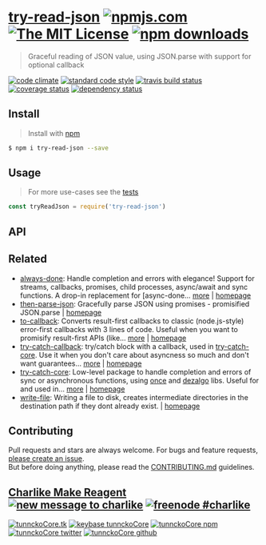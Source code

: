 # [try-read-json][author-www-url] [![npmjs.com][npmjs-img]][npmjs-url] [![The MIT License][license-img]][license-url] [![npm downloads][downloads-img]][downloads-url] 

> Graceful reading of JSON value, using JSON.parse with support for optional callback

[![code climate][codeclimate-img]][codeclimate-url] [![standard code style][standard-img]][standard-url] [![travis build status][travis-img]][travis-url] [![coverage status][coveralls-img]][coveralls-url] [![dependency status][david-img]][david-url]

## Install
> Install with [npm](https://www.npmjs.com/)

```sh
$ npm i try-read-json --save
```

## Usage
> For more use-cases see the [tests](./test.js)

```js
const tryReadJson = require('try-read-json')
```

## API

## Related
- [always-done](https://www.npmjs.com/package/always-done): Handle completion and errors with elegance! Support for streams, callbacks, promises, child processes, async/await and sync functions. A drop-in replacement for [async-done… [more](https://github.com/hybridables/always-done#readme) | [homepage](https://github.com/hybridables/always-done#readme "Handle completion and errors with elegance! Support for streams, callbacks, promises, child processes, async/await and sync functions. A drop-in replacement for [async-done][] - pass 100% of its tests plus more")
- [then-parse-json](https://www.npmjs.com/package/then-parse-json): Gracefully parse JSON using promises - promisified JSON.parse | [homepage](https://github.com/tunnckocore/then-parse-json#readme "Gracefully parse JSON using promises - promisified JSON.parse")
- [to-callback](https://www.npmjs.com/package/to-callback): Converts result-first callbacks to classic (node.js-style) error-first callbacks with 3 lines of code. Useful when you want to promisify result-first APIs (like… [more](https://github.com/tunnckocore/to-callback#readme) | [homepage](https://github.com/tunnckocore/to-callback#readme "Converts result-first callbacks to classic (node.js-style) error-first callbacks with 3 lines of code. Useful when you want to promisify result-first APIs (like emitter.on). Inspired by [rfpify][] and probably used in it.")
- [try-catch-callback](https://www.npmjs.com/package/try-catch-callback): try/catch block with a callback, used in [try-catch-core][]. Use it when you don't care about asyncness so much and don't want guarantees… [more](https://github.com/hybridables/try-catch-callback#readme) | [homepage](https://github.com/hybridables/try-catch-callback#readme "try/catch block with a callback, used in [try-catch-core][]. Use it when you don't care about asyncness so much and don't want guarantees. If you care use [try-catch-core][].")
- [try-catch-core](https://www.npmjs.com/package/try-catch-core): Low-level package to handle completion and errors of sync or asynchronous functions, using [once][] and [dezalgo][] libs. Useful for and used in… [more](https://github.com/hybridables/try-catch-core#readme) | [homepage](https://github.com/hybridables/try-catch-core#readme "Low-level package to handle completion and errors of sync or asynchronous functions, using [once][] and [dezalgo][] libs. Useful for and used in higher-level libs such as [always-done][] to handle completion of anything.")
- [write-file](https://www.npmjs.com/package/write-file): Writing a file to disk, creates intermediate directories in the destination path if they dont already exist. | [homepage](https://github.com/tunnckocore/write-file#readme "Writing a file to disk, creates intermediate directories in the destination path if they dont already exist.")

## Contributing
Pull requests and stars are always welcome. For bugs and feature requests, [please create an issue](https://github.com/tunnckoCore/try-read-json/issues/new).  
But before doing anything, please read the [CONTRIBUTING.md](./CONTRIBUTING.md) guidelines.

## [Charlike Make Reagent](http://j.mp/1stW47C) [![new message to charlike][new-message-img]][new-message-url] [![freenode #charlike][freenode-img]][freenode-url]

[![tunnckoCore.tk][author-www-img]][author-www-url] [![keybase tunnckoCore][keybase-img]][keybase-url] [![tunnckoCore npm][author-npm-img]][author-npm-url] [![tunnckoCore twitter][author-twitter-img]][author-twitter-url] [![tunnckoCore github][author-github-img]][author-github-url]

[always-done]: https://github.com/hybridables/always-done
[async-done]: https://github.com/gulpjs/async-done
[dezalgo]: https://github.com/npm/dezalgo
[once]: https://github.com/isaacs/once
[rfpify]: https://github.com/samverschueren/rfpify
[try-catch-core]: https://github.com/hybridables/try-catch-core

[npmjs-url]: https://www.npmjs.com/package/try-read-json
[npmjs-img]: https://img.shields.io/npm/v/try-read-json.svg?label=try-read-json

[license-url]: https://github.com/tunnckoCore/try-read-json/blob/master/LICENSE
[license-img]: https://img.shields.io/npm/l/try-read-json.svg

[downloads-url]: https://www.npmjs.com/package/try-read-json
[downloads-img]: https://img.shields.io/npm/dm/try-read-json.svg

[codeclimate-url]: https://codeclimate.com/github/tunnckoCore/try-read-json
[codeclimate-img]: https://img.shields.io/codeclimate/github/tunnckoCore/try-read-json.svg

[travis-url]: https://travis-ci.org/tunnckoCore/try-read-json
[travis-img]: https://img.shields.io/travis/tunnckoCore/try-read-json/master.svg

[coveralls-url]: https://coveralls.io/r/tunnckoCore/try-read-json
[coveralls-img]: https://img.shields.io/coveralls/tunnckoCore/try-read-json.svg

[david-url]: https://david-dm.org/tunnckoCore/try-read-json
[david-img]: https://img.shields.io/david/tunnckoCore/try-read-json.svg

[standard-url]: https://github.com/feross/standard
[standard-img]: https://img.shields.io/badge/code%20style-standard-brightgreen.svg

[author-www-url]: http://www.tunnckocore.tk
[author-www-img]: https://img.shields.io/badge/www-tunnckocore.tk-fe7d37.svg

[keybase-url]: https://keybase.io/tunnckocore
[keybase-img]: https://img.shields.io/badge/keybase-tunnckocore-8a7967.svg

[author-npm-url]: https://www.npmjs.com/~tunnckocore
[author-npm-img]: https://img.shields.io/badge/npm-~tunnckocore-cb3837.svg

[author-twitter-url]: https://twitter.com/tunnckoCore
[author-twitter-img]: https://img.shields.io/badge/twitter-@tunnckoCore-55acee.svg

[author-github-url]: https://github.com/tunnckoCore
[author-github-img]: https://img.shields.io/badge/github-@tunnckoCore-4183c4.svg

[freenode-url]: http://webchat.freenode.net/?channels=charlike
[freenode-img]: https://img.shields.io/badge/freenode-%23charlike-5654a4.svg

[new-message-url]: https://github.com/tunnckoCore/ama
[new-message-img]: https://img.shields.io/badge/ask%20me-anything-green.svg

